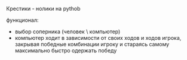 Крестики - нолики на pythob

функционал:  
  - выбор соперника (человек \ компьютер)
  - компьютер ходит в зависимости от своих ходов и ходов игрока, закрывая победные комбинации игроку и стараясь самому максимально быстро одержать победу
